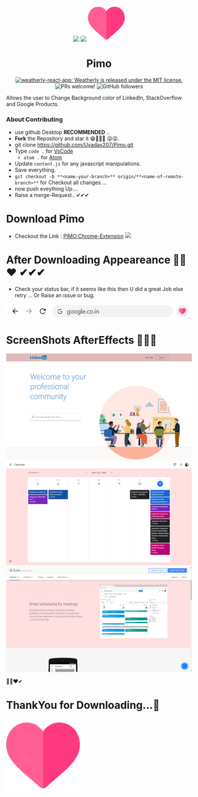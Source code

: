 <p align="center">
  <a>
    <img src="https://img.icons8.com/plasticine/100/000000/chrome.png"/> <img src="https://img.icons8.com/plasticine/100/000000/plus-math.png" /> <img src="./pimo/images/heart.png" width = "100px"/>
  </a>
</p>
<h1 align="center">
  Pimo
</h1>

<p align="center">
  <a href="https://github.com/Uyadav207/weatherly/blob/master/LICENSE">
    <img src="https://img.shields.io/badge/license-MIT-blue.svg" alt="weatherly-react-app: Weatherly is released under the MIT license." />
  </a>
  <img src="https://img.shields.io/badge/PRs-welcome-brightgreen.svg" alt="PRs welcome!" />
  <img alt="GitHub followers" src="https://img.shields.io/github/followers/Uyadav207?label=Follow&style=social">
 </a>
</p>

Allows the user to Change Background color of LinkedIn, StackOverflow and Google Products.


### About Contributing

* use github Desktop **RECOMMENDED** ..
* **Fork** the Repository and star it 😁👏👏👏 😜😜.
* git clone https://github.com/Uyadav207/Pimo.git  
* Type `code .` for [VsCode](https://code.visualstudio.com/) 
  * `atom .` for [Atom](https://atom.io/)
* Update `content.js` for any javascript manipulations.
* Save everything.
* `git checkout -b **<name-your-branch>** origin/**<name-of-remote-branch>**` for Checkout all changes ... 
* now push eveything Up....
* Raise a merge-Request.. ✔✔✔


# Download Pimo 

* Checkout the Link : [PIMO:Chrome-Extension](https://chrome.google.com/webstore/detail/pimo/gcigjkpkbodoajlpcgjmplhodcjmdbfc?utm_source=gmail) 
![](https://github.com/Uyadav207/Pimo/tree/master/pimo/images/heart.png)

# After Downloading Appeareance 💖💖❤ ✔✔✔
* Check your status bar, if it seems like this then U did a great Job else retry ... Or Raise an issue or bug.
<img src="./pimo/images/StatusBarPimo.png">


# ScreenShots AfterEffects 👏👏👏
<img src="./pimo/images/Linkedin.png">
<img src="./pimo/images/calender.png">
<img src="./pimo/images/GoogleCalender.png">


💖💖❤✔
# ThankYou for Downloading...💖
<img src="./pimo/images/heart.png" width="200" height ="200">
